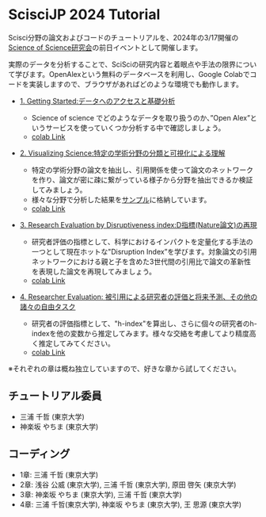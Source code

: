 # ScisciJP 2024 Tutorial

Scisci分野の論文およびコードのチュートリアルを、2024年の3/17開催の[Science of Science研究会](https://sciscijp.github.io/scisciconfJP2024/)の前日イベントとして開催します。

実際のデータを分析することで、SciSciの研究内容と着眼点や手法の限界について学びます。OpenAlexという無料のデータベースを利用し、Google Colabでコードを実装しますので、ブラウザがあればどのような環境でも動作します。

- [1. Getting Started:データへのアクセスと基礎分析](./1-GettingStarted.ipynb) 
     - Science of science でどのようなデータを取り扱うのか、”Open Alex”というサービスを使っていくつか分析する中で確認しましょう。
     - [colab Link](https://colab.research.google.com/github/ScisciJP/scisciJP2024_tutorial/blob/main/1-GettingStarted.ipynb)

- [2. Visualizing Science:特定の学術分野の分類と可視化による理解](./2_CitationClustering.ipynb) 
     - 特定の学術分野の論文を抽出し、引用関係を使って論文のネットワークを作り、論文が密に疎に繋がっている様子から分野を抽出できるか検証してみましょう。
     - 様々な分野で分析した結果を[サンプル](https://github.com/ScisciJP/scisciJP2024_tutorial/tree/main/2_CitationClustering_example)に格納しています。
     - [colab Link](https://colab.research.google.com/github/ScisciJP/scisciJP2024_tutorial/blob/main/2_CitationClustering.ipynb)

- [3. Research Evaluation by Disruptiveness index:D指標(Nature論文)の再現](./2_CitationClustering.ipynb) 
     - 研究者評価の指標として、科学におけるインパクトを定量化する手法の一つとして現在ホットな"Disruption Index”を学びます。対象論文の引用ネットワークにおける親と子を含めた3世代間の引用比で論文の革新性を表現した論文を再現してみましょう。
     - [colab Link](https://colab.research.google.com/github/ScisciJP/scisciJP2024_tutorial/blob/main/3-Disruptiveness.ipynb)

- [4. Researcher Evaluation: 被引用による研究者の評価と将来予測、その他の諸々の自由タスク](./4-H-index.ipynb)
     - 研究者の評価指標として、"h-index"を算出し、さらに個々の研究者のh-indexを他の変数から推定してみます。様々な交絡を考慮してより精度高く推定してみてください。
     - [colab Link](https://colab.research.google.com/github/ScisciJP/scisciJP2024_tutorial/blob/main/4-H-index.ipynb)


※それぞれの章は概ね独立していますので、好きな章から試してください。


## チュートリアル委員
 - 三浦 千哲 (東京大学)
 - 神楽坂 やちま (東京大学)

## コーディング
 - 1章: 三浦 千哲 (東京大学)
 - 2章: 浅谷 公威 (東京大学), 三浦 千哲 (東京大学), 原田 啓矢 (東京大学)
 - 3章: 神楽坂 やちま (東京大学), 三浦 千哲 (東京大学)
 - 4章: 三浦 千哲(東京大学), 神楽坂 やちま (東京大学), 王 思源 (東京大学)

